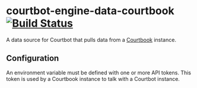 # courtbot-engine-data-courtbook [![Build Status](https://travis-ci.org/codefortulsa/courtbot-engine-data-courtbook.svg?branch=master)](https://travis-ci.org/codefortulsa/courtbot-engine-data-courtbook)

A data source for Courtbot that pulls data from a [Courtbook](https://github.com/codefortulsa/courtbook) instance.

## Configuration

An environment variable must be defined with one or more API tokens. This token is used by a Courtbook instance to talk with a Courtbot instance.